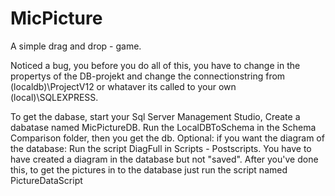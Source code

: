 # MicPicture
A simple drag and drop - game. 

Noticed a bug, you before you do all of this, you have to change in the propertys of the DB-projekt and change the connectionstring from (localdb)\ProjectV12 or whataver its called to your own (local)\SQLEXPRESS.

To get the dabase, start your Sql Server Management Studio, Create a dabatase named MicPictureDB.
Run the LocalDBToSchema in the Schema Comparison folder, then you get the db. 
Optional:
if you want the diagram of the database:
Run the script DiagFull in Scripts - Postscripts. You have to have created a diagram in the database but not "saved".
After you've done this, to get the pictures in to the database just run the script named PictureDataScript
